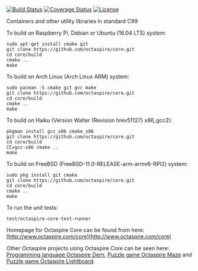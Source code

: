 [![Build Status](https://travis-ci.org/octaspire/core.svg?branch=master)](https://travis-ci.org/octaspire/core) [![Coverage Status](https://codecov.io/gh/octaspire/core/coverage.svg?branch=master)](https://codecov.io/gh/octaspire/core/coverage.svg?branch=master) [![License](https://img.shields.io/badge/License-Apache%202.0-blue.svg)](https://opensource.org/licenses/Apache-2.0)


Containers and other utility libraries in standard C99

To build on Raspberry Pi, Debian or Ubuntu (16.04 LTS) system:

```shell
sudo apt-get install cmake git
git clone https://github.com/octaspire/core.git
cd core/build
cmake ..
make
```

To build on Arch Linux (Arch Linux ARM) system:

```shell
sudo pacman -S cmake git gcc make
git clone https://github.com/octaspire/core.git
cd core/build
cmake ..
make
```

To build on Haiku (Version Walter (Revision hrev51127) x86_gcc2):

```shell
pkgman install gcc_x86 cmake_x86
git clone https://github.com/octaspire/core.git
cd core/build
CC=gcc-x86 cmake ..
make
```

To build on FreeBSD (FreeBSD-11.0-RELEASE-arm-armv6-RPI2) system:

```shell
sudo pkg install git cmake
git clone https://github.com/octaspire/core.git
cd core/build
cmake ..
make
```

To run the unit tests:

```shell
test/octaspire-core-test-runner
```

Homepage for Octaspire Core can be found from here:
[http://www.octaspire.com/core](http://www.octaspire.com/core)

Other Octaspire projects using Octaspire Core can be seen here:
[Programming language Octaspire Dern](http://www.octaspire.com/dern), 
[Puzzle game Octaspire Maze](http://www.octaspire.com/maze) and 
[Puzzle game Octaspire Lightboard](http://www.octaspire.com/lightboard).
